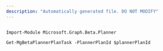 ```yaml
---
description: "Automatically generated file. DO NOT MODIFY"
---
```


```powershellv2

Import-Module Microsoft.Graph.Beta.Planner

Get-MgBetaPlannerPlanTask -PlannerPlanId $plannerPlanId

```